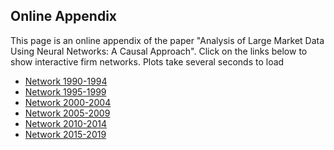 ## Online Appendix

This page is an online appendix of the paper "Analysis of Large Market Data Using Neural Networks: A Causal Approach".
Click on the links below to show interactive firm networks. Plots take several seconds to load

- [Network 1990-1994](https://marcaureledivernois.github.io/firm-network/Network1994.html)
- [Network 1995-1999](https://marcaureledivernois.github.io/firm-network/Network1999.html)
- [Network 2000-2004](https://marcaureledivernois.github.io/firm-network/Network2004.html)
- [Network 2005-2009](https://marcaureledivernois.github.io/firm-network/Network2009.html)
- [Network 2010-2014](https://marcaureledivernois.github.io/firm-network/Network2014.html)
- [Network 2015-2019](https://marcaureledivernois.github.io/firm-network/Network2019.html)
